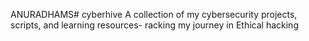 ANURADHAMS# cyberhive
A collection of my cybersecurity projects, scripts, and learning resources- racking my journey in  Ethical hacking 
